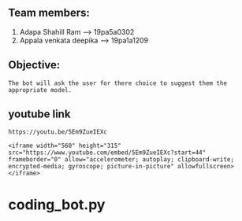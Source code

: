 ## Team members:

1. Adapa Shahill Ram --> 19pa5a0302
2. Appala venkata deepika --> 19pa1a1209

## Objective:
    The bot will ask the user for there choice to suggest them the appropriate model.

## youtube link
    https://youtu.be/5Em9ZueIEXc
    
    <iframe width="560" height="315" src="https://www.youtube.com/embed/5Em9ZueIEXc?start=44" frameborder="0" allow="accelerometer; autoplay; clipboard-write; encrypted-media; gyroscope; picture-in-picture" allowfullscreen></iframe>
    
# coding_bot.py
